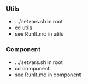 
### Utils

* . ./setvars.sh in root
* cd utils
* see RunIt.md in utils 

### Component

* . ./setvars.sh in root
* cd component
* see RunIt.md in component 

